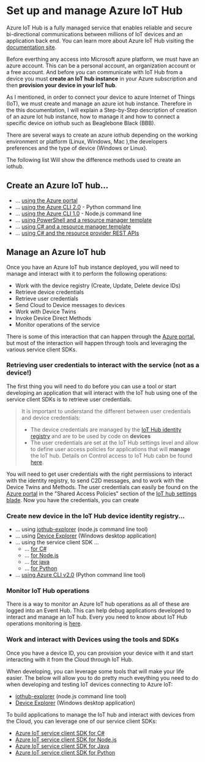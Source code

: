 # Set up and manage Azure IoT Hub

Azure IoT Hub is a fully managed service that enables reliable and secure bi-directional communications between millions of IoT devices and an application back end. You can learn more about Azure IoT Hub visiting the [documentation site][iothub-landing].

Before everthing any access into Microsoft azure platform, we must have an azure account. This can be a personal account, an organization account or a free account. And before you can communicate with IoT Hub from a device you must **create an IoT hub instance** in your Azure subscription and then **provision your device in your IoT hub**.

 As  I mentioned, in order to connect your device to  azure Internet of Things (IoT), we must create and manage an azure iot hub instance. Therefore in the this documentation, I will explain a Step-by-Step description of creation of an  azure Iot hub instance, how to manage it and how to connect a specific device on iothub such as Beaglebone Black (BBB).
 
There are several ways to create an azure iothub depending on the working environment or platform (Linux, Windows, Mac ),the developers preferences and the type of device (Windows or Linux).

 The following list  Will show the difference methods used to create an iothub.


## Create an Azure IoT hub... 
* ... [using the Azure portal]
* ... [using the Azure CLI 2.0]  - Python command line
* ... [using the Azure CLI 1.0]  - Node.js command line
* ... [using PowerShell and a resource manager template]
* ... [using C# and a resource manager template]
* ... [using C# and the resource provider REST APIs]


## Manage an Azure IoT hub
Once you have an Azure IoT hub instance deployed, you will need to manage and interact with it to perform the following operations:
* Work with the device registry (Create, Update, Delete device IDs)
* Retrieve device credentials
* Retrieve user credentials
* Send Cloud to Device messages to devices
* Work with Device Twins
* Invoke Device Direct Methods
* Monitor operations of the service

There is some of this interaction that can happen through the [Azure portal], but most of the interaction will happen through tools and leveraging the various service client SDKs.

### Retrieving user credentials to interact with the service (not as a device!)
The first thing  you will need to do before you can use a tool or start developing an application that will interact with the IoT hub using one of the service client SDKs is to retrieve user credentials.

> It is important to understand the different between user credentials and device credentials:
> * The device credentials are managed by the [IoT Hub identity registry](https://docs.microsoft.com/en-us/azure/iot-hub/iot-hub-devguide-identity-registry) and are to be used by code on **devices**
> * The user credentials are set at the IoT Hub settings level and allow to define user access policies for applications that will **manage** the IoT hub.
> Details on Control access to IoT Hub cabn be found [here](https://docs.microsoft.com/en-us/azure/iot-hub/iot-hub-devguide-security).

You will need to get user credentials with the right permissions to interact with the identity registry, to send C2D messages, and to work with the Device Twins and Methods.
The user credentials can easily be found on the [Azure portal] in the "Shared Access Policies" section of the [IoT hub settings blade](https://docs.microsoft.com/en-us/azure/iot-hub/iot-hub-create-through-portal#change-the-settings-of-the-iot-hub).
Now you have the credentials, you can create 

### Create new device in the IoT Hub device identity registry...
* ... using [iothub-explorer]  (node.js command line tool)
* ... using [Device Explorer]  (Windows desktop application)
* ... using the service client SDK ...
  * ... [for C#]
  * ... [for Node.js]
  * ... [for java]
  * ... [for Python]
* ...  [using Azure CLI v2.0]  (Python command line tool)
  
### Monitor IoT Hub operations
There is a way to monitor an Azure IoT hub operations as all of these are logged into an Event Hub. This can help debug applications developed to interact and manage an IoT hub.
Every you need to know about IoT Hub operations monitoring is [here][azure iot operations monitoring].

### Work and interact with Devices using the tools and SDKs
Once you have a device ID, you can provision your device with it and start interacting with it from the Cloud through IoT Hub.

When developing, you can leverage some tools that will make your life easier. The below will allow you to do pretty much eveything you need to do when developing and testing IoT devices connecting to Azure IoT:
* [iothub-explorer]  (node.js command line tool)
* [Device Explorer]  (Windows desktop application)

To build applications to manage the IoT hub and interact with devices from the Cloud, you can leverage one of our service client SDKs:
* [Azure IoT service client SDK for C#]
* [Azure IoT service client SDK for Node.js]
* [Azure IoT service client SDK for Java]
* [Azure IoT service client SDK for Python]


[iothub-landing]: https://docs.microsoft.com/en-us/azure/iot-hub
[Azure portal]: https://portal.azure.com
[using the Azure portal]: https://docs.microsoft.com/en-us/azure/iot-hub/iot-hub-create-through-portal
[using the Azure CLI 2.0]: https://docs.microsoft.com/en-us/azure/iot-hub/iot-hub-create-using-cli
[using the Azure CLI 1.0]: https://docs.microsoft.com/en-us/azure/iot-hub/iot-hub-create-using-cli-nodejs
[using C# and a resource manager template]: https://docs.microsoft.com/en-us/azure/iot-hub/iot-hub-rm-template
[using PowerShell and a resource manager template]: https://docs.microsoft.com/en-us/azure/iot-hub/iot-hub-rm-template-powershell
[using C# and the resource provider REST APIs]: https://docs.microsoft.com/en-us/azure/iot-hub/iot-hub-rm-rest
[azure-portal]: https://portal.azure.com
[azure iot operations monitoring]: https://docs.microsoft.com/en-us/azure/iot-hub/iot-hub-operations-monitoring
[iothub-explorer]: https://github.com/Azure/iothub-explorer
[Device Explorer]: https://github.com/Azure/azure-iot-sdk-csharp/tree/master/tools/DeviceExplorer
[for C#]: https://docs.microsoft.com/en-us/azure/iot-hub/iot-hub-csharp-csharp-getstarted#create-a-device-identity
[for Node.js]: https://docs.microsoft.com/en-us/azure/iot-hub/iot-hub-node-node-getstarted#create-a-device-identity
[for java]: https://docs.microsoft.com/en-us/azure/iot-hub/iot-hub-java-java-getstarted#create-a-device-identity
[for Python]: https://github.com/Azure/azure-iot-sdk-python/tree/master/service/samples
[using Azure CLI v2.0]: https://docs.microsoft.com/en-us/cli/azure/iot/device#create
[Azure IoT service client SDK for C#]: https://github.com/Azure/azure-iot-sdk-csharp/tree/master/service
[Azure IoT service client SDK for Node.js]: https://github.com/azure/azure-iot-sdk-node/tree/master/service
[Azure IoT service client SDK for Java]: https://github.com/azure/azure-iot-sdk-java/tree/master/service
[Azure IoT service client SDK for Python]: https://github.com/azure/azure-iot-sdk-python/tree/master/service
